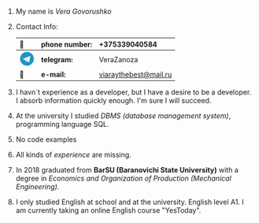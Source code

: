 1. My name is *Vera Govorushko*

2. Contact Info:

   :calling: | **phone number:** | +375339040584
   ----------|-------------------|--------------
   ![](telegram.png) | **telegram:** | VeraZanoza                        
   :envelope_with_arrow: | **e-mail:** | viaraythebest@mail.ru
      
3. I havn`t experience as a developer, but I have a desire to be a developer.
   I absorb information quickly enough.
   I'm sure I will succeed.

4. At the university I studied *DBMS (database management system)*, programming language SQL.

5. No code examples 

6. All kinds of *experience* are missing.

7. In 2018 graduated from **BarSU (Baranovichi State University)** with a degree in *Economics and Organization of Production (Mechanical Engineering).*

8. I only studied English at school and at the university.
   English level A1.
   I am currently taking an online English course "YesToday".